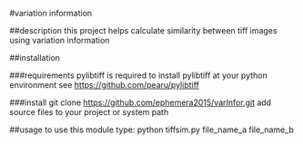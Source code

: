 #variation information

##description
this project helps calculate similarity between tiff images using variation information

##installation

###requirements
    pylibtiff  is required
    to install pylibtiff at your python environment see  https://github.com/pearu/pylibtiff
    
###install
    git clone https://github.com/ephemera2015/varInfor.git
    add source files to your project or system path
    
##usage
    to use this module type:
    python tiffsim.py file_name_a file_name_b
